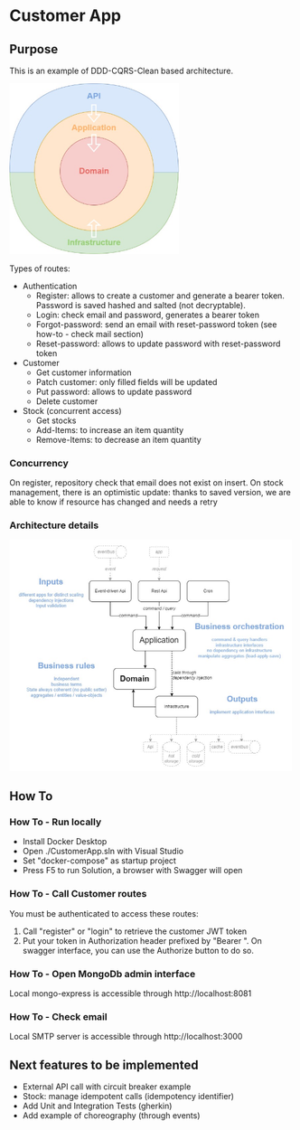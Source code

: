 ﻿# Customer App

## Purpose

This is an example of DDD-CQRS-Clean based architecture.

<img src="./docs/CleanArchitecture.jpg" alt="drawing" width="300"/>

Types of routes:
- Authentication
	- Register: allows to create a customer and generate a bearer token. Password is saved hashed and salted (not decryptable).
	- Login: check email and password, generates a bearer token
	- Forgot-password: send an email with reset-password token (see how-to - check mail section)
	- Reset-password: allows to update password with reset-password token
- Customer
	- Get customer information
	- Patch customer: only filled fields will be updated
	- Put password: allows to update password
	- Delete customer
- Stock (concurrent access)
	- Get stocks
	- Add-Items: to increase an item quantity
	- Remove-Items: to decrease an item quantity

### Concurrency

On register, repository check that email does not exist on insert.
On stock management, there is an optimistic update: thanks to saved version, we are able to know if resource has changed and needs a retry

### Architecture details

<img src="./docs/ArchitectureDetails.jpg" alt="drawing" width="500"/>

## How To

### How To - Run locally

- Install Docker Desktop
- Open ./CustomerApp.sln with Visual Studio
- Set "docker-compose" as startup project
- Press F5 to run Solution, a browser with Swagger will open

### How To - Call Customer routes

You must be authenticated to access these routes:
1. Call "register" or "login" to retrieve the customer JWT token
2. Put your token in Authorization header prefixed by "Bearer ". On swagger interface, you can use the Authorize button to do so.

### How To - Open MongoDb admin interface

Local mongo-express is accessible through http://localhost:8081

### How To - Check email

Local SMTP server is accessible through http://localhost:3000

## Next features to be implemented

- External API call with circuit breaker example
- Stock: manage idempotent calls (idempotency identifier)
- Add Unit and Integration Tests (gherkin)
- Add example of choreography (through events)